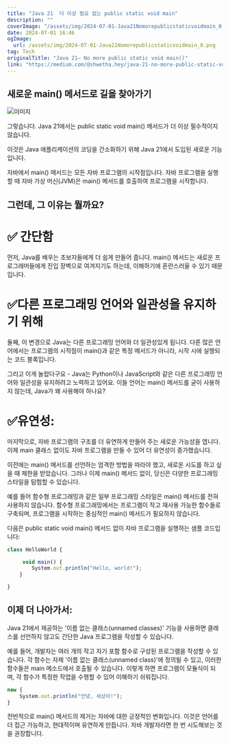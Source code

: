```yaml
---
title: "Java 21  더 이상 필요 없는 public static void main"
description: ""
coverImage: "/assets/img/2024-07-01-Java21Nomorepublicstaticvoidmain_0.png"
date: 2024-07-01 16:46
ogImage: 
  url: /assets/img/2024-07-01-Java21Nomorepublicstaticvoidmain_0.png
tag: Tech
originalTitle: "Java 21— No more public static void main()"
link: "https://medium.com/@shwetha.hey/java-21-no-more-public-static-void-main-c90334d6d95e"
---
```



## 새로운 main() 메서드로 길을 찾아가기

![이미지](/assets/img/2024-07-01-Java21Nomorepublicstaticvoidmain_0.png)

그렇습니다. Java 21에서는 public static void main() 메서드가 더 이상 필수적이지 않습니다.

이것은 Java 애플리케이션의 코딩을 간소화하기 위해 Java 21에서 도입된 새로운 기능입니다.

<div class="content-ad"></div>

자바에서 main() 메서드는 모든 자바 프로그램의 시작점입니다. 자바 프로그램을 실행할 때 자바 가상 머신(JVM)은 main() 메서드를 호출하여 프로그램을 시작합니다.

## 그런데, 그 이유는 뭘까요?

# ✅ 간단함

먼저, Java를 배우는 초보자들에게 더 쉽게 만들어 줍니다. main() 메서드는 새로운 프로그래머들에게 진입 장벽으로 여겨지기도 하는데, 이해하기에 혼란스러울 수 있기 때문입니다.

<div class="content-ad"></div>

# ✅다른 프로그래밍 언어와 일관성을 유지하기 위해

둘째, 이 변경으로 Java는 다른 프로그래밍 언어와 더 일관성있게 됩니다. 다른 많은 언어에서는 프로그램의 시작점이 main()과 같은 특정 메서드가 아니라, 시작 시에 실행되는 코드 블록입니다.

그리고 이게 놀랍다구요 - Java는 Python이나 JavaScript와 같은 다른 프로그래밍 언어와 일관성을 유지하려고 노력하고 있어요. 이들 언어는 main() 메서드를 굳이 사용하지 않는데, Java가 왜 사용해야 하나요?

# ✅유연성:

<div class="content-ad"></div>

마지막으로, 자바 프로그램의 구조를 더 유연하게 만들어 주는 새로운 가능성을 엽니다. 이제 main 클래스 없이도 자바 프로그램을 만들 수 있어 더 유연성이 증가했습니다.

이전에는 main() 메서드를 선언하는 엄격한 방법을 따라야 했고, 새로운 시도를 하고 싶을 때 제한을 받았습니다. 그러나 이제 main() 메서드 없이, 당신은 다양한 프로그래밍 스타일을 탐험할 수 있습니다.

예를 들어 함수형 프로그래밍과 같은 일부 프로그래밍 스타일은 main() 메서드를 전혀 사용하지 않습니다. 함수형 프로그래밍에서는 프로그램이 작고 재사용 가능한 함수들로 구축되며, 프로그램을 시작하는 중심적인 main() 메서드가 필요하지 않습니다.

다음은 public static void main() 메서드 없이 자바 프로그램을 실행하는 샘플 코드입니다:

<div class="content-ad"></div>


```js
class HelloWorld {

     void main() {
        System.out.println("Hello, world!");
    }

}
```

## 이제 더 나아가서:

Java 21에서 제공하는 '이름 없는 클래스(unnamed classes)' 기능을 사용하면 클래스를 선언하지 않고도 간단한 Java 프로그램을 작성할 수 있습니다.
 
예를 들어, 개발자는 여러 개의 작고 자기 포함 함수로 구성된 프로그램을 작성할 수 있습니다. 각 함수는 자체 '이름 없는 클래스(unnamed class)'에 정의될 수 있고, 이러한 함수들은 main 메소드에서 호출될 수 있습니다. 이렇게 하면 프로그램이 모듈식이 되며, 각 함수가 특정한 작업을 수행할 수 있어 이해하기 쉬워집니다.


<div class="content-ad"></div>

```js
new {
    System.out.println("안녕, 세상아!");
}
```

전반적으로 main() 메서드의 제거는 자바에 대한 긍정적인 변화입니다. 이것은 언어를 더 접근 가능하고, 현대적이며 유연하게 만듭니다. 자바 개발자라면 한 번 시도해보는 것을 권장합니다.
